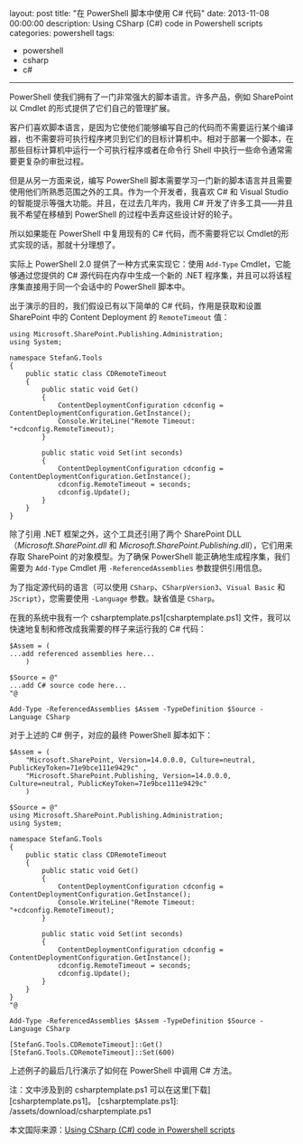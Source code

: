 ﻿layout: post
title: "在 PowerShell 脚本中使用 C# 代码"
date: 2013-11-08 00:00:00
description: Using CSharp (C#) code in Powershell scripts
categories: powershell
tags:
- powershell
- csharp
- c#
---
PowerShell 使我们拥有了一门非常强大的脚本语言。许多产品，例如 SharePoint 以 Cmdlet 的形式提供了它们自己的管理扩展。

客户们喜欢脚本语言，是因为它使他们能够编写自己的代码而不需要运行某个编译器，也不需要将可执行程序拷贝到它们的目标计算机中。相对于部署一个脚本，在那些目标计算机中运行一个可执行程序或者在命令行 Shell 中执行一些命令通常需要更复杂的审批过程。

但是从另一方面来说，编写 PowerShell 脚本需要学习一门新的脚本语言并且需要使用他们所熟悉范围之外的工具。作为一个开发者，我喜欢 C# 和 Visual Studio 的智能提示等强大功能。并且，在过去几年内，我用 C# 开发了许多工具——并且我不希望在移植到 PowerShell 的过程中丢弃这些设计好的轮子。

所以如果能在 PowerShell 中复用现有的 C# 代码，而不需要将它以 Cmdlet的形式实现的话，那就十分理想了。

实际上 PowerShell 2.0 提供了一种方式来实现它：使用 `Add-Type` Cmdlet，它能够通过您提供的 C# 源代码在内存中生成一个新的 .NET 程序集，并且可以将该程序集直接用于同一个会话中的 PowerShell 脚本中。

出于演示的目的，我们假设已有以下简单的 C# 代码，作用是获取和设置 SharePoint 中的 Content Deployment 的 `RemoteTimeout` 值：

	using Microsoft.SharePoint.Publishing.Administration; 
	using System; 
	
	namespace StefanG.Tools 
	{ 
	    public static class CDRemoteTimeout  
	    { 
	        public static void Get() 
	        { 
	            ContentDeploymentConfiguration cdconfig = ContentDeploymentConfiguration.GetInstance();
	            Console.WriteLine("Remote Timeout: "+cdconfig.RemoteTimeout); 
	        } 
	
	        public static void Set(int seconds) 
	        { 
	            ContentDeploymentConfiguration cdconfig = ContentDeploymentConfiguration.GetInstance(); 
	            cdconfig.RemoteTimeout = seconds;
	            cdconfig.Update();
	        } 
	    } 
	}

除了引用 .NET 框架之外，这个工具还引用了两个 SharePoint DLL（*Microsoft.SharePoint.dll* 和 *Microsoft.SharePoint.Publishing.dll*），它们用来存取 SharePoint 的对象模型。为了确保 PowerShell 能正确地生成程序集，我们需要为 `Add-Type` Cmdlet 用 `-ReferencedAssemblies` 参数提供引用信息。

为了指定源代码的语言（可以使用 `CSharp`、`CSharpVersion3`、`Visual Basic` 和 `JScript`），您需要使用 `-Language` 参数。缺省值是 `CSharp`。

在我的系统中我有一个 csharptemplate.ps1[csharptemplate.ps1] 文件，我可以快速地复制和修改成我需要的样子来运行我的 C# 代码：

	$Assem = (
	...add referenced assemblies here...
	    ) 
	
	$Source = @" 
	...add C# source code here...
	"@ 
	
	Add-Type -ReferencedAssemblies $Assem -TypeDefinition $Source -Language CSharp

对于上述的 C# 例子，对应的最终 PowerShell 脚本如下：

	$Assem = ( 
	    "Microsoft.SharePoint, Version=14.0.0.0, Culture=neutral, PublicKeyToken=71e9bce111e9429c" , 
	    "Microsoft.SharePoint.Publishing, Version=14.0.0.0, Culture=neutral, PublicKeyToken=71e9bce111e9429c"
	    ) 
	
	$Source = @" 
	using Microsoft.SharePoint.Publishing.Administration; 
	using System; 
	
	namespace StefanG.Tools 
	{ 
	    public static class CDRemoteTimeout  
	    { 
	        public static void Get() 
	        { 
	            ContentDeploymentConfiguration cdconfig = ContentDeploymentConfiguration.GetInstance();
	            Console.WriteLine("Remote Timeout: "+cdconfig.RemoteTimeout); 
	        } 
	         
	        public static void Set(int seconds) 
	        { 
	            ContentDeploymentConfiguration cdconfig = ContentDeploymentConfiguration.GetInstance(); 
	            cdconfig.RemoteTimeout = seconds;
	            cdconfig.Update();
	        } 
	    } 
	} 
	"@ 
	
	Add-Type -ReferencedAssemblies $Assem -TypeDefinition $Source -Language CSharp  
	
	[StefanG.Tools.CDRemoteTimeout]::Get()
	[StefanG.Tools.CDRemoteTimeout]::Set(600)

上述例子的最后几行演示了如何在 PowerShell 中调用 C# 方法。

注：文中涉及到的 csharptemplate.ps1 可以在这里[下载][csharptemplate.ps1]。
[csharptemplate.ps1]: /assets/download/csharptemplate.ps1
<!--more-->
本文国际来源：[Using CSharp (C#) code in Powershell scripts](http://blogs.technet.com/b/stefan_gossner/archive/2010/05/07/using-csharp-c-code-in-powershell-scripts.aspx)
